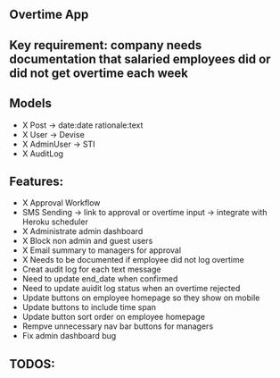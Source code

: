 ## Overtime App

## Key requirement: company needs documentation that salaried employees did or did not get overtime each week

## Models
- X Post -> date:date rationale:text
- X User -> Devise
- X AdminUser -> STI
- X AuditLog

## Features:
- X Approval Workflow
- SMS Sending -> link to approval or overtime input -> integrate with Heroku scheduler
- X Administrate admin dashboard
- X Block non admin and guest users
- X Email summary to managers for approval
- X Needs to be documented if employee did not log overtime
- Creat audit log for each text message
- Need to update end_date when confirmed
- Need to update auidit log status when an overtime rejected
- Update buttons on employee homepage so they show on mobile
- Update buttons to include time span
- Update button sort order on employee homepage
- Rempve unnecessary nav bar buttons for managers
- Fix admin dashboard bug

##  TODOS: